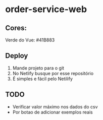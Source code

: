 # order-service-web

## Cores:

Verde do Vue: #41B883

## Deploy

1. Mande projeto para o git
2. No Netlify busque por esse repositório
3. É simples e fácil pelo Netilify

## TODO

+ Verificar valor máximo nos dados do csv
+ Por botao de adicionar exemplos reais
